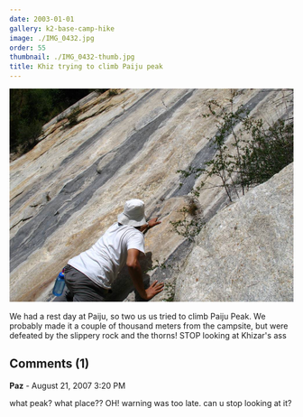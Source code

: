 ```yaml
---
date: 2003-01-01
gallery: k2-base-camp-hike
image: ./IMG_0432.jpg
order: 55
thumbnail: ./IMG_0432-thumb.jpg
title: Khiz trying to climb Paiju peak
---
```


![Khiz trying to climb Paiju peak](./IMG_0432.jpg)

We had a rest day at Paiju, so two us us tried to climb Paiju Peak. We probably made it a couple of thousand meters from the campsite, but were defeated by the slippery rock and the thorns! STOP looking at Khizar's ass

<div id="comments">

## Comments (1)

<div id="comment">

**Paz** - August 21, 2007  3:20 PM

what peak? what place?? OH! warning was too late. can u stop looking at it?

</div>

</div>